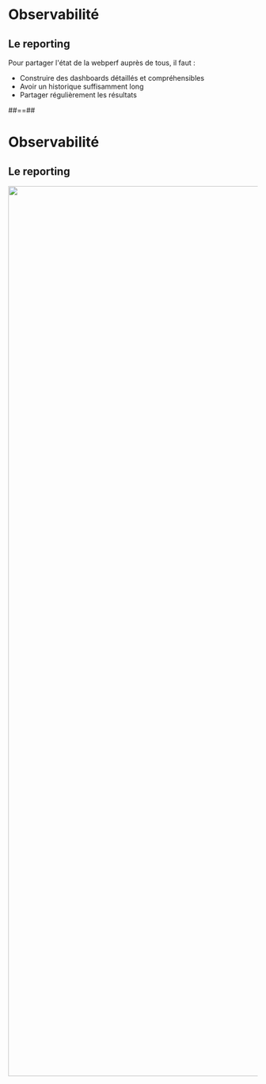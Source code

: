 # Observabilité

## Le reporting

Pour partager l'état de la webperf auprès de tous, il faut :

- Construire des dashboards détaillés et compréhensibles
- Avoir un historique suffisamment long
- Partager régulièrement les résultats



##==##



# Observabilité

## Le reporting

<img src="./assets/images/07-monitoring/dashboard.png" style="width: 1800px; height: auto; display: block;" />
